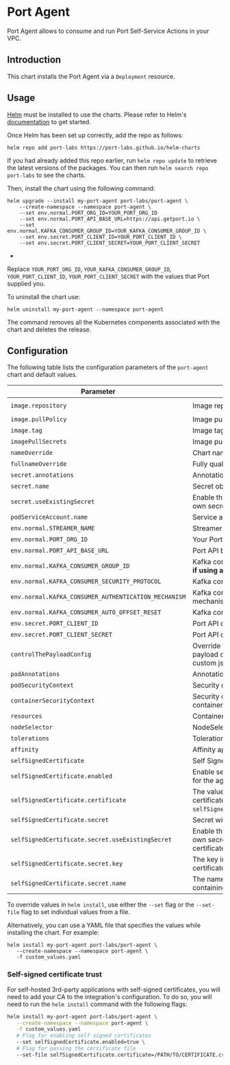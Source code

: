 # Port Agent

Port Agent allows to consume and run Port Self-Service Actions in your VPC.

## Introduction

This chart installs the Port Agent via a `Deployment` resource.

## Usage

[Helm](https://helm.sh) must be installed to use the charts. Please refer to
Helm's [documentation](https://helm.sh/docs) to get started.

Once Helm has been set up correctly, add the repo as follows:

    helm repo add port-labs https://port-labs.github.io/helm-charts

If you had already added this repo earlier, run `helm repo update` to retrieve
the latest versions of the packages. You can then run `helm search repo
port-labs` to see the charts.

Then, install the chart using the following command:

    helm upgrade --install my-port-agent port-labs/port-agent \
        --create-namespace --namespace port-agent \
        --set env.normal.PORT_ORG_ID=YOUR_PORT_ORG_ID
        --set env.normal.PORT_API_BASE_URL=https://api.getport.io \
        --set env.normal.KAFKA_CONSUMER_GROUP_ID=YOUR_KAFKA_CONSUMER_GROUP_ID \
        --set env.secret.PORT_CLIENT_ID=YOUR_PORT_CLIENT_ID \
        --set env.secret.PORT_CLIENT_SECRET=YOUR_PORT_CLIENT_SECRET

*

Replace `YOUR_PORT_ORG_ID`, `YOUR_KAFKA_CONSUMER_GROUP_ID`, `YOUR_PORT_CLIENT_ID`, `YOUR_PORT_CLIENT_SECRET`
with the values that Port supplied you.

To uninstall the chart use:

    helm uninstall my-port-agent --namespace port-agent

The command removes all the Kubernetes components associated with the chart and deletes the release.

## Configuration

The following table lists the configuration parameters of the `port-agent` chart and default values.

| Parameter                                            | Description                                                                                | Default                                                                                                                                                                                                                           |
|------------------------------------------------------|--------------------------------------------------------------------------------------------|-----------------------------------------------------------------------------------------------------------------------------------------------------------------------------------------------------------------------------------|
| `image.repository`                                   | Image repository                                                                           | `ghcr.io/port-labs/port-agent`                                                                                                                                                                                                    |
| `image.pullPolicy`                                   | Image pull policy                                                                          | `IfNotPresent`                                                                                                                                                                                                                    |
| `image.tag`                                          | Image tag                                                                                  | `""`                                                                                                                                                                                                                              |
| `imagePullSecrets`                                   | Image pull secrets                                                                         | `[]`                                                                                                                                                                                                                              |
| `nameOverride`                                       | Chart name override                                                                        | `""`                                                                                                                                                                                                                              |
| `fullnameOverride`                                   | Fully qualified app name override                                                          | `""`                                                                                                                                                                                                                              |
| `secret.annotations`                                 | Annotations for Secret object                                                              | `{}`                                                                                                                                                                                                                              |
| `secret.name`                                        | Secret object name                                                                         | `""`                                                                                                                                                                                                                              |
| `secret.useExistingSecret`                           | Enable this if you wish to create your own secret with credentials                         | `false`                                                                                                                                                                                                                           |
| `podServiceAccount.name`                             | Service account to attach to the pod.                                                      | `null`                                                                                                                                                                                                                            |
| `env.normal.STREAMER_NAME`                           | Streamer name, available: [`KAFKA`]                                                        | `"KafkaToWebhookStreamer"`                                                                                                                                                                                                        |
| `env.normal.PORT_ORG_ID`                             | Your Port org id - **Required**                                                            | `""`                                                                                                                                                                                                                              |
| `env.normal.PORT_API_BASE_URL`                       | Port API base url                                                                          | `"https://api.getport.io"`                                                                                                                                                                                                        |
| `env.normal.KAFKA_CONSUMER_GROUP_ID`                 | Kafka consumer group id - **Required if using any Kafka streamer**                         | `""`                                                                                                                                                                                                                              |
| `env.normal.KAFKA_CONSUMER_SECURITY_PROTOCOL`        | Kafka consumer security protocol                                                           | `"SASL_SSL"`                                                                                                                                                                                                                      |
| `env.normal.KAFKA_CONSUMER_AUTHENTICATION_MECHANISM` | Kafka consumer authentication mechanism                                                    | `"SCRAM-SHA-512"`                                                                                                                                                                                                                 |
| `env.normal.KAFKA_CONSUMER_AUTO_OFFSET_RESET`        | Kafka consumer auto offset reset                                                           | `"largest"`                                                                                                                                                                                                                       |
| `env.secret.PORT_CLIENT_ID`                          | Port API client id                                                                         | `""`                                                                                                                                                                                                                              |
| `env.secret.PORT_CLIENT_SECRET`                      | Port API client secret                                                                     | `""`                                                                                                                                                                                                                              |
| `controlThePayloadConfig`                            | Override the default control the payload configuration file with custom json configuration | `""`                                                                                                                                                                                                                              |
| `podAnnotations`                                     | Annotations to be added to the pod                                                         | `{}`                                                                                                                                                                                                                              |
| `podSecurityContext`                                 | Security context applied to the pod                                                        | `{}`                                                                                                                                                                                                                              |
| `containerSecurityContext`                           | Security context applied to the container                                                  | `{}`                                                                                                                                                                                                                              |
| `resources`                                          | Container resource requests & limits                                                       | `{}`                                                                                                                                                                                                                              |
| `nodeSelector`                                       | NodeSelector applied to the pod                                                            | `{}`                                                                                                                                                                                                                              |
| `tolerations`                                        | Tolerations applied to the pod                                                             | `[]`                                                                                                                                                                                                                              |
| `affinity`                                           | Affinity applied to the pod                                                                | `{}`                                                                                                                                                                                                                              |
| `selfSignedCertificate` | Self Signed certificate for the agent                                                      | `{}`                     |
| `selfSignedCertificate.enabled`     | Enable self-signed certificate trust for the agent                                         | `false`                        |
| `selfSignedCertificate.certificate` | The value of the self-signed certificate (only when `selfSignedCertificate.enabled=true`)  | `""`                        |
| `selfSignedCertificate.secret` | Secret with self-signed certificate                                                        | `{}`                        |
| `selfSignedCertificate.secret.useExistingSecret` | Enable this if you wish to use your own secret with the self-signed certificate            | `false`                        |
| `selfSignedCertificate.secret.key` | The key in the existing self-signed certificate secret                                     | `crt`                        |
| `selfSignedCertificate.secret.name` | The name of an existing secret containing the self-signed certificate                      | `""`                        |

To override values in `helm install`, use either the `--set` flag or the `--set-file` flag to set individual values from
a file.

Alternatively, you can use a YAML file that specifies the values while installing the chart. For example:

    helm install my-port-agent port-labs/port-agent \
       --create-namespace --namespace port-agent \
       -f custom_values.yaml


### Self-signed certificate trust
For self-hosted 3rd-party applications with self-signed certificates, you will need to add your CA to the integration's configuration. 
To do so, you will need to run the `helm install` command with the following flags:

```sh
helm install my-port-agent port-labs/port-agent \
   --create-namespace --namespace port-agent \
   -f custom_values.yaml
   # Flag for enabling self signed certificates
   --set selfSignedCertificate.enabled=true \ 
   # Flag for passing the certificate file
   --set-file selfSignedCertificate.certificate=/PATH/TO/CERTIFICATE.crt
```
